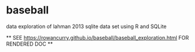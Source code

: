 # baseball
data exploration of lahman 2013 sqlite data set using R and SQLite

** SEE https://rowancurry.github.io/baseball/baseball_exploration.html FOR RENDERED DOC **
